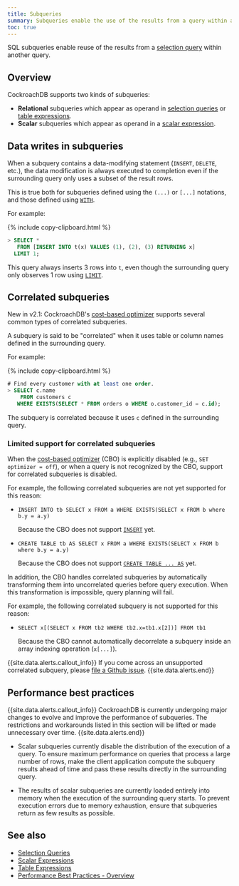 ```yaml
---
title: Subqueries
summary: Subqueries enable the use of the results from a query within another query.
toc: true
---
```


SQL subqueries enable reuse of the results from a [selection query](selection-queries.html) within another query.


## Overview

CockroachDB supports two kinds of subqueries:

- **Relational** subqueries which appear as operand in [selection queries](selection-queries.html) or [table expressions](table-expressions.html).
- **Scalar** subqueries which appear as operand in a [scalar expression](scalar-expressions.html).

## Data writes in subqueries

When a subquery contains a data-modifying statement (`INSERT`,
`DELETE`, etc.), the data modification is always executed to
completion even if the surrounding query only uses a subset of the
result rows.

This is true both for subqueries defined using the `(...)` or `[...]`
notations, and those defined using
[`WITH`](common-table-expressions.html).

For example:

{% include copy-clipboard.html %}
~~~ sql
> SELECT *
   FROM [INSERT INTO t(x) VALUES (1), (2), (3) RETURNING x]
  LIMIT 1;
~~~

This query always inserts 3 rows into `t`, even though the surrounding
query only observes 1 row using [`LIMIT`](limit-offset.html).

## Correlated subqueries

<span class="[version](cluster-settings.html#setting-version)-tag">New in v2.1:</span> CockroachDB's
[cost-based optimizer](cost-based-optimizer.html) supports several
common types of correlated subqueries.

A subquery is said to be "correlated" when it uses table or column
names defined in the surrounding query.

For example:

{% include copy-clipboard.html %}
~~~ sql
# Find every customer with at least one order.
> SELECT c.name
    FROM customers c
   WHERE EXISTS(SELECT * FROM orders o WHERE o.customer_id = c.id);
~~~

The subquery is correlated because it uses `c` defined in the
surrounding query.


### Limited support for correlated subqueries

When the [cost-based optimizer](cost-based-optimizer.html) (CBO) is
explicitly disabled (e.g., `SET optimizer = off`), or when a query is
not recognized by the CBO, support for correlated subqueries is
disabled.

For example, the following correlated subqueries are not yet supported
for this reason:

- `INSERT INTO tb SELECT x FROM a WHERE EXISTS(SELECT x FROM b where b.y = a.y)`

    Because the CBO does not support [`INSERT`](insert.html) yet.

- `CREATE TABLE tb AS SELECT x FROM a WHERE EXISTS(SELECT x FROM b where b.y = a.y)`

    Because the CBO does not support [`CREATE TABLE ... AS`](create-table-as.html) yet.

In addition, the CBO handles correlated subqueries by automatically
transforming them into uncorrelated queries before query
execution. When this transformation is impossible, query planning will
fail.

For example, the following correlated subquery is not supported for this reason:

- `SELECT x[(SELECT x FROM tb2 WHERE tb2.x=tb1.x[2])] FROM tb1`

    Because the CBO cannot automatically decorrelate a subquery inside
    an array indexing operation (`x[...]`).

{{site.data.alerts.callout_info}}
If you come across an unsupported correlated subquery, please [file a Github issue](file-an-issue.html).
{{site.data.alerts.end}}

## Performance best practices

{{site.data.alerts.callout_info}}
CockroachDB is currently undergoing major changes to evolve and improve the performance of subqueries. The restrictions and workarounds listed in this section will be lifted or made unnecessary over time.
{{site.data.alerts.end}}

- Scalar subqueries currently disable the distribution of the execution of a query. To ensure maximum performance on queries that process a large number of rows, make the client application compute the subquery results ahead of time and pass these results directly in the surrounding query.

- The results of scalar subqueries are currently loaded entirely into memory when the execution of the surrounding query starts. To prevent execution errors due to memory exhaustion, ensure that subqueries return as few results as possible.

## See also

- [Selection Queries](selection-queries.html)
- [Scalar Expressions](scalar-expressions.html)
- [Table Expressions](table-expressions.html)
- [Performance Best Practices - Overview](performance-best-practices-overview.html)
